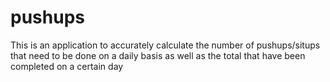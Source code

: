 # pushups
This is an application to accurately calculate the number of pushups/situps that need to be done on a daily basis as well as the total that have been completed on a certain day